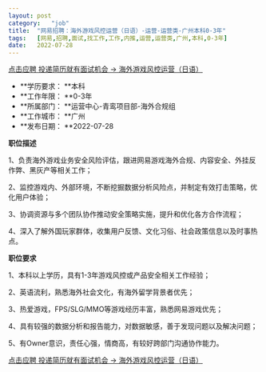 ```yaml
---
layout:	post
category:	"job"
title:	"网易招聘：海外游戏风控运营（日语）-运营-运营类-广州本科0-3年"
tags:	[网易,招聘,面试,找工作,工作,内推,运营,运营类,广州,本科,0-3年]
date:	2022-07-28
---
```


[点击应聘 投递简历就有面试机会 ->  海外游戏风控运营（日语）](http://mobile.bole.netease.com/bole/boleDetail?id=40721&employeeId=346f03c3cda5f04c&key=all)



- **学历要求： **本科
- **工作年限： **0-3年
- **所属部门： **运营中心-青鸾项目部-海外合规组
- **工作城市： **广州
- **发布日期： **2022-07-28



**职位描述**

1、负责海外游戏业务安全风险评估，跟进网易游戏海外合规、内容安全、外挂反作弊、黑灰产等相关工作；

2、监控游戏内、外部环境，不断挖掘数据分析风险点，并制定有效打击策略，优化用户体验；

3、协调资源与多个团队协作推动安全策略实施，提升和优化各方合作流程；

4、深入了解外国玩家群体，收集用户反馈、文化习俗、社会政策信息以及时事热点。



**职位要求**

1、本科以上学历，具有1-3年游戏风控或产品安全相关工作经验；

2、英语流利，熟悉海外社会文化，有海外留学背景者优先；

3、热爱游戏，FPS/SLG/MMO等游戏经历丰富，熟悉网易游戏优先；

4、具有较强的数据分析和报告能力，对数据敏感，善于发现问题以及解决问题；

5、有Owner意识，责任心强，情商高，有较好跨部门沟通协作能力。





[点击应聘 投递简历就有面试机会 ->  海外游戏风控运营（日语）](http://mobile.bole.netease.com/bole/boleDetail?id=40721&employeeId=346f03c3cda5f04c&key=all)